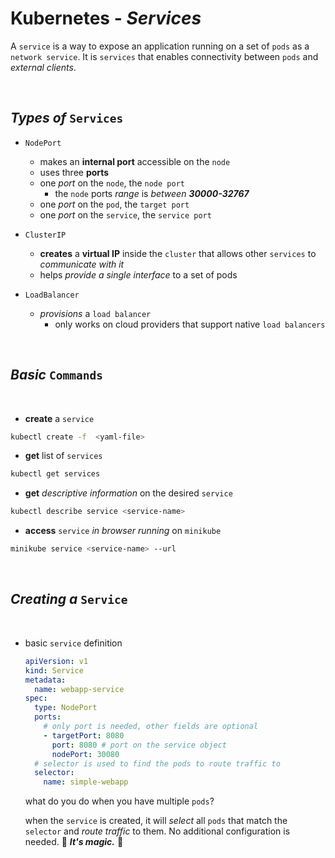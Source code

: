 # **Kubernetes** - ***Services***

A `service` is a way to expose an application running on a set of `pods` as a `network service`. It is `services` that enables connectivity between `pods` and *external clients*.

<br>

## ***Types*** *of* `Services`

* `NodePort`
  * makes an **internal port** accessible on the `node`
  * uses three **ports**
  * one *port* on the `node`, the `node port`
    * the `node` ports *range* is *between* ***30000-32767***
  * one *port* on the `pod`, the `target port`
  * one *port* on the `service`, the `service port`

* `ClusterIP`
  * **creates** a **virtual IP** inside the `cluster` that allows other `services` to *communicate with it*
  * helps *provide a single interface* to a set of pods

* `LoadBalancer`
  * *provisions* a `load balancer`
    * only works on cloud providers that support native `load balancers`

<br>

## ***Basic*** `Commands`

<br>

* **create** a `service`

```bash
kubectl create -f  <yaml-file>
```

* **get** list of `services`

```bash
kubectl get services
```

* **get** *descriptive information* on the desired `service`

```bash
kubectl describe service <service-name>
```

* **access** `service` *in browser running* on `minikube`

```bash
minikube service <service-name> --url
```

<br>

## ***Creating*** *a* `Service`

<br>

* basic `service` definition

  ```yaml
  apiVersion: v1
  kind: Service
  metadata:
    name: webapp-service
  spec:
    type: NodePort
    ports:
      # only port is needed, other fields are optional 
      - targetPort: 8080
        port: 8080 # port on the service object
        nodePort: 30080 
    # selector is used to find the pods to route traffic to
    selector:
      name: simple-webapp
  ```

  what do you do when you have multiple `pods`?

  when the `service` is created, it will *select* all `pods` that match the `selector` and *route traffic* to them. No additional configuration is needed. 🌟 ***It's magic.*** 🌟
